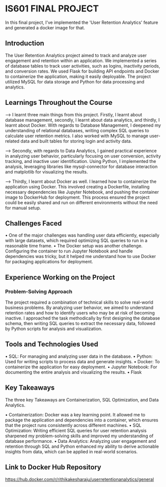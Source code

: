 # IS601 FINAL PROJECT

In this final project, I've implemented the 'User Retention Analytics' feature and generated a docker image for that.

## Introduction
The User Retention Analytics project aimed to track and analyze user engagement and retention within an application. We implemented a series of database tables to track user activities, such as logins, inactivity periods, and conversion rates. We used Flask for building API endpoints and Docker to containerize the application, making it easily deployable. The project utilized MySQL for data storage and Python for data processing and analytics.

## Learnings Throughout the Course
--> I learnt three main things from this project. Firstly, I learnt about database management, secondly, I learnt about data analytics, and thirdly, I learnt about Docker. With regards to Database Management,  I deepened my understanding of relational databases, writing complex SQL queries to calculate user retention metrics. I also worked with MySQL to manage user-related data and built tables for storing login and activity data.

--> Secondly, with regards to Data Analytics, I gained practical experience in analyzing user behavior, particularly focusing on user conversion, activity tracking, and inactive user identification. Using Python, I implemented the analysis, leveraging libraries like mysql-connector for database interaction and matplotlib for visualizing the results.

--> Thirdly, I learnt about Docker as well. I learned how to containerize the application using Docker. This involved creating a Dockerfile, installing necessary dependencies like Jupyter Notebook, and pushing the container image to DockerHub for deployment. This process ensured the project could be easily shared and run on different environments without the need for manual setup.


## Challenges Faced
•	One of the major challenges was handling user data efficiently, especially with large datasets, which required optimizing SQL queries to run in a reasonable time frame.
•	The Docker setup was another challenge. Configuring the container to run Jupyter Notebook and handle dependencies was tricky, but it helped me understand how to use Docker for packaging applications for deployment.

## Experience Working on the Project

### Problem-Solving Approach

The project required a combination of technical skills to solve real-world business problems. By analyzing user behavior, we aimed to understand retention rates and how to identify users who may be at risk of becoming inactive. I approached the task methodically by first designing the database schema, then writing SQL queries to extract the necessary data, followed by Python scripts for analysis and visualization.

## Tools and Technologies Used

•	SQL: For managing and analyzing user data in the database.
•	Python: Used for writing scripts to process data and generate insights.
•	Docker: To containerize the application for easy deployment.
•	Jupyter Notebook: For documenting the entire analysis and visualizing the results.
•	Flask 


## Key Takeaways

The three key Takeaways are Containerization, SQL Optimization, and Data Analytics. 

•	Containerization: Docker was a key learning point. It allowed me to package the application and dependencies into a container, which ensures that the project runs consistently across different machines.
•	SQL Optimization: Writing efficient SQL queries for user retention analysis sharpened my problem-solving skills and improved my understanding of database performance.
•	Data Analytics: Analyzing user engagement and retention through SQL and Python enhanced my ability to derive actionable insights from data, which can be applied in real-world scenarios.

## Link to Docker Hub Repository
https://hub.docker.com/r/rithikakesharaju/userretentionanalytics/general   

